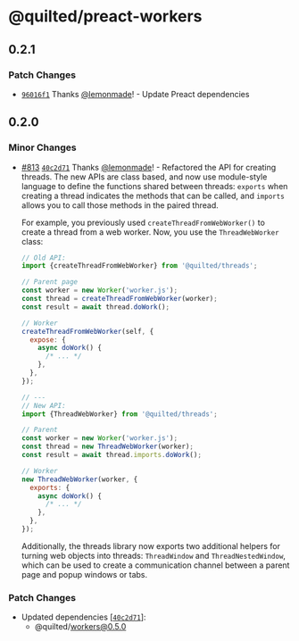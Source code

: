 # @quilted/preact-workers

## 0.2.1

### Patch Changes

- [`96016f1`](https://github.com/lemonmade/quilt/commit/96016f1102276bdae3ef4ff0fae7656c9f118d59) Thanks [@lemonmade](https://github.com/lemonmade)! - Update Preact dependencies

## 0.2.0

### Minor Changes

- [#813](https://github.com/lemonmade/quilt/pull/813) [`40c2d71`](https://github.com/lemonmade/quilt/commit/40c2d71ec583c92266d2a7b5adec9cee8880b4ab) Thanks [@lemonmade](https://github.com/lemonmade)! - Refactored the API for creating threads. The new APIs are class based, and now use module-style language to define the functions shared between threads: `exports` when creating a thread indicates the methods that can be called, and `imports` allows you to call those methods in the paired thread.

  For example, you previously used `createThreadFromWebWorker()` to create a thread from a web worker. Now, you use the `ThreadWebWorker` class:

  ```js
  // Old API:
  import {createThreadFromWebWorker} from '@quilted/threads';

  // Parent page
  const worker = new Worker('worker.js');
  const thread = createThreadFromWebWorker(worker);
  const result = await thread.doWork();

  // Worker
  createThreadFromWebWorker(self, {
    expose: {
      async doWork() {
        /* ... */
      },
    },
  });

  // ---
  // New API:
  import {ThreadWebWorker} from '@quilted/threads';

  // Parent
  const worker = new Worker('worker.js');
  const thread = new ThreadWebWorker(worker);
  const result = await thread.imports.doWork();

  // Worker
  new ThreadWebWorker(worker, {
    exports: {
      async doWork() {
        /* ... */
      },
    },
  });
  ```

  Additionally, the threads library now exports two additional helpers for turning web objects into threads: `ThreadWindow` and `ThreadNestedWindow`, which can be used to create a communication channel between a parent page and popup windows or tabs.

### Patch Changes

- Updated dependencies [[`40c2d71`](https://github.com/lemonmade/quilt/commit/40c2d71ec583c92266d2a7b5adec9cee8880b4ab)]:
  - @quilted/workers@0.5.0

